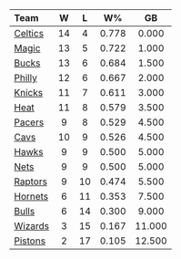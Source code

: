 | Team                            |  W  |  L  |  W%   |   GB   |
|:--------------------------------|:---:|:---:|:-----:|:------:|
| [Celtics](/r/bostonceltics)     | 14  |  4  | 0.778 | 0.000  |
| [Magic](/r/OrlandoMagic)        | 13  |  5  | 0.722 | 1.000  |
| [Bucks](/r/MkeBucks)            | 13  |  6  | 0.684 | 1.500  |
| [Philly](/r/sixers)             | 12  |  6  | 0.667 | 2.000  |
| [Knicks](/r/NYKnicks)           | 11  |  7  | 0.611 | 3.000  |
| [Heat](/r/heat)                 | 11  |  8  | 0.579 | 3.500  |
| [Pacers](/r/pacers)             |  9  |  8  | 0.529 | 4.500  |
| [Cavs](/r/clevelandcavs)        | 10  |  9  | 0.526 | 4.500  |
| [Hawks](/r/AtlantaHawks)        |  9  |  9  | 0.500 | 5.000  |
| [Nets](/r/GoNets)               |  9  |  9  | 0.500 | 5.000  |
| [Raptors](/r/torontoraptors)    |  9  | 10  | 0.474 | 5.500  |
| [Hornets](/r/CharlotteHornets)  |  6  | 11  | 0.353 | 7.500  |
| [Bulls](/r/chicagobulls)        |  6  | 14  | 0.300 | 9.000  |
| [Wizards](/r/washingtonwizards) |  3  | 15  | 0.167 | 11.000 |
| [Pistons](/r/DetroitPistons)    |  2  | 17  | 0.105 | 12.500 |